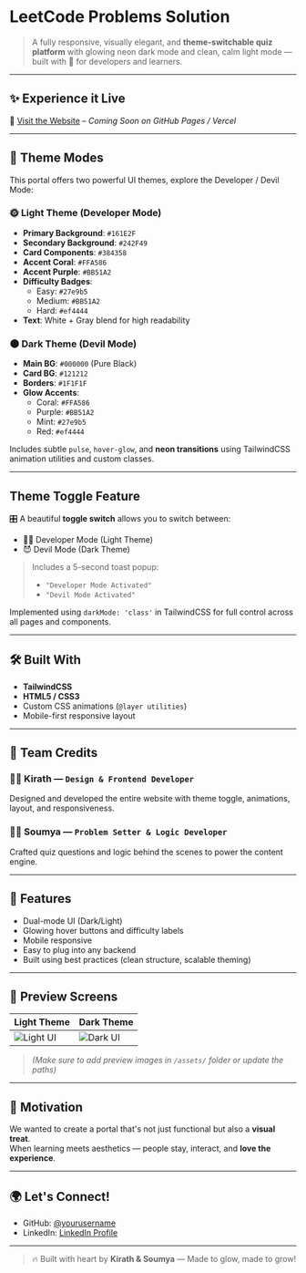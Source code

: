 # LeetCode Problems Solution

> A fully responsive, visually elegant, and **theme-switchable quiz platform** with glowing neon dark mode and clean, calm light mode — built with 💖 for developers and learners.

---

## ✨  Experience it Live
🚀 [Visit the Website](#) – *Coming Soon on GitHub Pages / Vercel*

---

## 🎨 Theme Modes

This portal offers two powerful UI themes, explore the Developer / Devil Mode:

### 🌞 Light Theme (Developer Mode)
- **Primary Background**: `#161E2F`
- **Secondary Background**: `#242F49`
- **Card Components**: `#384358`
- **Accent Coral**: `#FFA586`
- **Accent Purple**: `#BB51A2`
- **Difficulty Badges**:  
  - Easy: `#27e9b5`  
  - Medium: `#BB51A2`  
  - Hard: `#ef4444`
- **Text**: White + Gray blend for high readability

### 🌑 Dark Theme (Devil Mode)
- **Main BG**: `#000000` (Pure Black)
- **Card BG**: `#121212`  
- **Borders**: `#1F1F1F`
- **Glow Accents**:
  - Coral: `#FFA586`
  - Purple: `#BB51A2`
  - Mint: `#27e9b5`
  - Red: `#ef4444`

Includes subtle `pulse`, `hover-glow`, and **neon transitions** using TailwindCSS animation utilities and custom classes.

---

## Theme Toggle Feature

🎛️ A beautiful **toggle switch** allows you to switch between:
- 👨‍💻 Developer Mode (Light Theme)
- 😈 Devil Mode (Dark Theme)

> Includes a 5-second toast popup:
> - `"Developer Mode Activated"`  
> - `"Devil Mode Activated"`

Implemented using `darkMode: 'class'` in TailwindCSS for full control across all pages and components.

---

## 🛠️ Built With

- **TailwindCSS**
- **HTML5 / CSS3**
- Custom CSS animations (`@layer utilities`)
- Mobile-first responsive layout

---

## 👥 Team Credits

### 👨‍🎨 Kirath — `Design & Frontend Developer`  
Designed and developed the entire website with theme toggle, animations, layout, and responsiveness.

### 👩‍💻 Soumya — `Problem Setter & Logic Developer`  
Crafted quiz questions and logic behind the scenes to power the content engine.

---

## 📌 Features

- Dual-mode UI (Dark/Light)
- Glowing hover buttons and difficulty labels
- Mobile responsive
- Easy to plug into any backend
- Built using best practices (clean structure, scalable theming)

---

## 📸 Preview Screens

| Light Theme | Dark Theme |
|-------------|------------|
| ![Light UI](assets/light-preview.png) | ![Dark UI](assets/dark-preview.png) |

> *(Make sure to add preview images in `/assets/` folder or update the paths)*

---

## 🧠 Motivation

We wanted to create a portal that's not just functional but also a **visual treat**.  
When learning meets aesthetics — people stay, interact, and **love the experience**.

---

## 🌍 Let's Connect!

- GitHub: [@yourusername](https://github.com/yourusername)
- LinkedIn: [LinkedIn Profile](https://linkedin.com/in/yourprofile)

---

> 🔥 Built with heart by **Kirath & Soumya** — Made to glow, made to grow!


